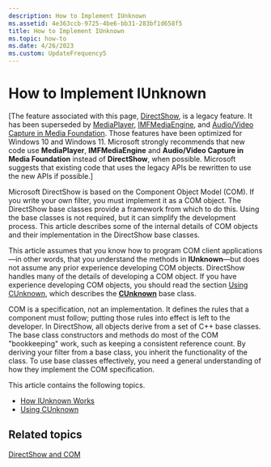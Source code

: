 ```yaml
---
description: How to Implement IUnknown
ms.assetid: 4e363ccb-9725-4be6-bb31-283bf1d658f5
title: How to Implement IUnknown
ms.topic: how-to
ms.date: 4/26/2023
ms.custom: UpdateFrequency5
---
```


# How to Implement IUnknown

\[The feature associated with this page, [DirectShow](/windows/win32/directshow/directshow), is a legacy feature. It has been superseded by [MediaPlayer](/uwp/api/Windows.Media.Playback.MediaPlayer), [IMFMediaEngine](/windows/win32/api/mfmediaengine/nn-mfmediaengine-imfmediaengine), and [Audio/Video Capture in Media Foundation](/windows/win32/medfound/audio-video-capture-in-media-foundation). Those features have been optimized for Windows 10 and Windows 11. Microsoft strongly recommends that new code use **MediaPlayer**, **IMFMediaEngine** and **Audio/Video Capture in Media Foundation** instead of **DirectShow**, when possible. Microsoft suggests that existing code that uses the legacy APIs be rewritten to use the new APIs if possible.\]

Microsoft DirectShow is based on the Component Object Model (COM). If you write your own filter, you must implement it as a COM object. The DirectShow base classes provide a framework from which to do this. Using the base classes is not required, but it can simplify the development process. This article describes some of the internal details of COM objects and their implementation in the DirectShow base classes.

This article assumes that you know how to program COM client applications—in other words, that you understand the methods in **IUnknown**—but does not assume any prior experience developing COM objects. DirectShow handles many of the details of developing a COM object. If you have experience developing COM objects, you should read the section [Using CUnknown](using-cunknown.md), which describes the [**CUnknown**](cunknown.md) base class.

COM is a specification, not an implementation. It defines the rules that a component must follow; putting those rules into effect is left to the developer. In DirectShow, all objects derive from a set of C++ base classes. The base class constructors and methods do most of the COM "bookkeeping" work, such as keeping a consistent reference count. By deriving your filter from a base class, you inherit the functionality of the class. To use base classes effectively, you need a general understanding of how they implement the COM specification.

This article contains the following topics.

-   [How IUnknown Works](how-iunknown-works.md)
-   [Using CUnknown](using-cunknown.md)

## Related topics

<dl> <dt>

[DirectShow and COM](directshow-and-com.md)
</dt> </dl>

 

 



